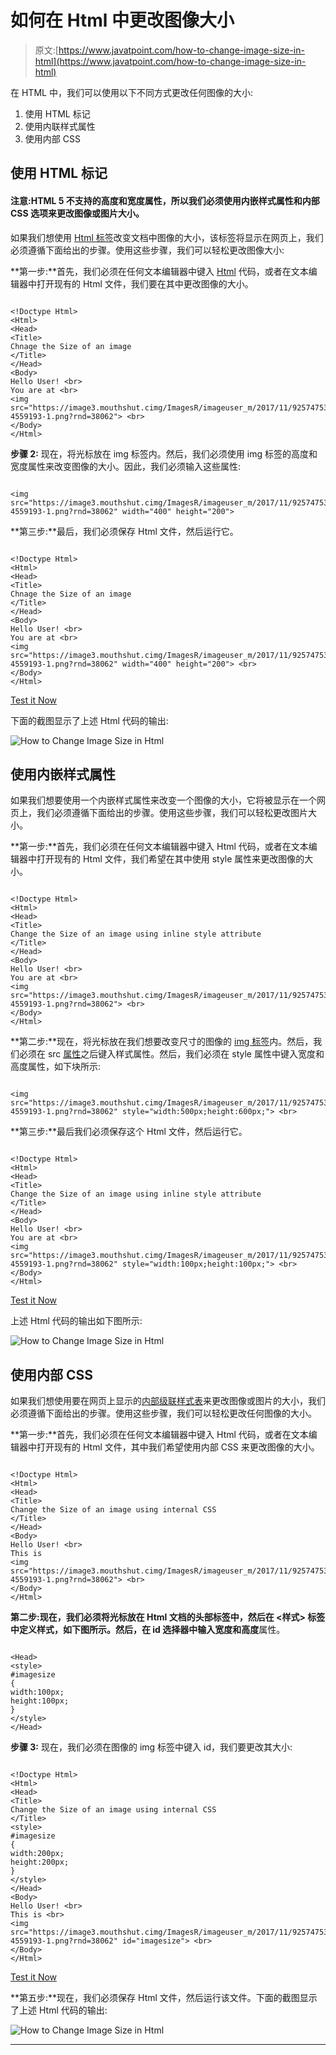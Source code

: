 # 如何在 Html 中更改图像大小

> 原文:[https://www.javatpoint.com/how-to-change-image-size-in-html](https://www.javatpoint.com/how-to-change-image-size-in-html)

在 HTML 中，我们可以使用以下不同方式更改任何图像的大小:

1.  使用 HTML 标记
2.  使用内联样式属性
3.  使用内部 CSS

## 使用 HTML 标记

#### 注意:HTML 5 不支持的高度和宽度属性，所以我们必须使用内嵌样式属性和内部 CSS 选项来更改图像或图片大小。

如果我们想使用 [Html 标签](https://www.javatpoint.com/html-tags)改变文档中图像的大小，该标签将显示在网页上，我们必须遵循下面给出的步骤。使用这些步骤，我们可以轻松更改图像大小:

**第一步:**首先，我们必须在任何文本编辑器中键入 [Html](https://www.javatpoint.com/html-tutorial) 代码，或者在文本编辑器中打开现有的 Html 文件，我们要在其中更改图像的大小。

```

<!Doctype Html>
<Html>   
<Head>    
<Title>   
Chnage the Size of an image
</Title>
</Head>
<Body> 
Hello User! <br>
You are at <br>
<img src="https://image3.mouthshut.cimg/ImagesR/imageuser_m/2017/11/925747536-4559193-1.png?rnd=38062"> <br> 
</Body>
</Html>

```

**步骤 2:** 现在，将光标放在 img 标签内。然后，我们必须使用 img 标签的高度和宽度属性来改变图像的大小。因此，我们必须输入这些属性:

```

<img src="https://image3.mouthshut.cimg/ImagesR/imageuser_m/2017/11/925747536-4559193-1.png?rnd=38062" width="400" height="200">

```

**第三步:**最后，我们必须保存 Html 文件，然后运行它。

```

<!Doctype Html>
<Html>   
<Head>    
<Title>   
Chnage the Size of an image
</Title>
</Head>
<Body> 
Hello User! <br>
You are at <br>
<img src="https://image3.mouthshut.cimg/ImagesR/imageuser_m/2017/11/925747536-4559193-1.png?rnd=38062" width="400" height="200"> <br> 
</Body>
</Html>

```

[Test it Now](https://www.javatpoint.com/oprweb/test.jsp?filename=how-to-change-image-size-in-html)

下面的截图显示了上述 Html 代码的输出:

![How to Change Image Size in Html](img/68bf1e3db386139d0f65eada38037470.png)

## 使用内嵌样式属性

如果我们想要使用一个内嵌样式属性来改变一个图像的大小，它将被显示在一个网页上，我们必须遵循下面给出的步骤。使用这些步骤，我们可以轻松更改图片大小。

**第一步:**首先，我们必须在任何文本编辑器中键入 Html 代码，或者在文本编辑器中打开现有的 Html 文件，我们希望在其中使用 style 属性来更改图像的大小。

```

<!Doctype Html>
<Html>   
<Head>    
<Title>   
Change the Size of an image using inline style attribute
</Title>
</Head>
<Body> 
Hello User! <br>
You are at <br>
<img src="https://image3.mouthshut.cimg/ImagesR/imageuser_m/2017/11/925747536-4559193-1.png?rnd=38062"> <br> 
</Body>
</Html>

```

**第二步:**现在，将光标放在我们想要改变尺寸的图像的 [img 标签](https://www.javatpoint.com/html-image)内。然后，我们必须在 src [属性](https://www.javatpoint.com/html-attributes)之后键入样式属性。然后，我们必须在 style 属性中键入宽度和高度属性，如下块所示:

```

<img src="https://image3.mouthshut.cimg/ImagesR/imageuser_m/2017/11/925747536-4559193-1.png?rnd=38062" style="width:500px;height:600px;"> <br> 

```

**第三步:**最后我们必须保存这个 Html 文件，然后运行它。

```

<!Doctype Html>
<Html>   
<Head>    
<Title>   
Change the Size of an image using inline style attribute
</Title>
</Head>
<Body> 
Hello User! <br>
You are at <br>
<img src="https://image3.mouthshut.cimg/ImagesR/imageuser_m/2017/11/925747536-4559193-1.png?rnd=38062" style="width:100px;height:100px;"> <br> 
</Body>
</Html>

```

[Test it Now](https://www.javatpoint.com/oprweb/test.jsp?filename=how-to-change-image-size-in-html2)

上述 Html 代码的输出如下图所示:

![How to Change Image Size in Html](img/67782d9a84f70558204fdd7be18475ba.png)

## 使用内部 CSS

如果我们想使用要在网页上显示的[内部级联样式表](https://www.javatpoint.com/internal-css)来更改图像或图片的大小，我们必须遵循下面给出的步骤。使用这些步骤，我们可以轻松更改任何图像的大小。

**第一步:**首先，我们必须在任何文本编辑器中键入 Html 代码，或者在文本编辑器中打开现有的 Html 文件，其中我们希望使用内部 CSS 来更改图像的大小。

```

<!Doctype Html>
<Html>   
<Head>    
<Title>   
Change the Size of an image using internal CSS
</Title>
</Head>
<Body> 
Hello User! <br>
This is 
<img src="https://image3.mouthshut.cimg/ImagesR/imageuser_m/2017/11/925747536-4559193-1.png?rnd=38062"> <br> 
</Body>
</Html>

```

**第二步:**现在，我们必须将光标放在 Html 文档的头部标签中，然后在 **<样式>** 标签中定义样式，如下图所示。然后，在 id 选择器中输入**宽度和高度**属性。

```

<Head>
<style>
#imagesize
{
width:100px;
height:100px;
}
</style>
</Head>

```

**步骤 3:** 现在，我们必须在图像的 img 标签中键入 id，我们要更改其大小:

```

<!Doctype Html>
<Html>   
<Head>    
<Title>   
Change the Size of an image using internal CSS
</Title>
<style>
#imagesize
{
width:200px;
height:200px;
}
</style>
</Head>
<Body> 
Hello User! <br>
This is <br>
<img src="https://image3.mouthshut.cimg/ImagesR/imageuser_m/2017/11/925747536-4559193-1.png?rnd=38062" id="imagesize"> <br> 
</Body>
</Html>

```

[Test it Now](https://www.javatpoint.com/oprweb/test.jsp?filename=how-to-change-image-size-in-html3)

**第五步:**现在，我们必须保存 Html 文件，然后运行该文件。下面的截图显示了上述 Html 代码的输出:

![How to Change Image Size in Html](img/87f82f3de4048aade8e7416a5ebd6009.png)

* * *